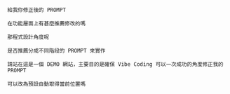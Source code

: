 ```
給我你修正後的 PROMPT
```

```
在功能層面上有甚麼推薦修改的嗎
```

```
那程式設計角度呢
```

```
是否推薦分成不同階段的 PROMPT 來實作
```

```
請站在這是一個 DEMO 網站，主要目的是確保 Vibe Coding 可以一次成功的角度修正我的 PROMPT
```

```
可以改為預設自動取得當前位置嗎
```